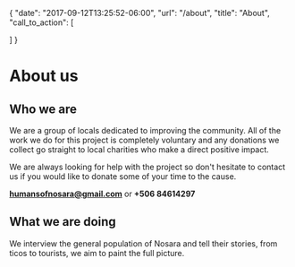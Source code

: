 {
  "date": "2017-09-12T13:25:52-06:00",
  "url": "/about",
  "title": "About",
  "call_to_action": [

  ]
}
# About us

## Who we are

We are a group of locals dedicated to improving the community. All of the work we do for this project is completely voluntary and any donations we collect go straight to local charities who make a direct positive impact.

We are always looking for help with the project so don't hesitate to contact us if you would like to donate some of your time to the cause.

**humansofnosara@gmail.com** or **+506 84614297**

## What we are doing

We interview the general population of Nosara and tell their stories, from ticos to tourists, we aim to paint the full picture.